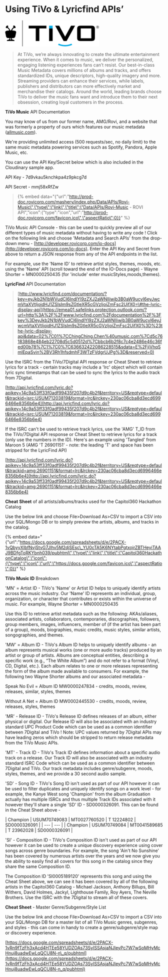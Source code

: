 # Using TiVo & Lyricfind APIs’

![](../.gitbook/assets/tivo_lockup_blk_blue_2%20%281%29.png)

> At TiVo, we’re always innovating to create the ultimate entertainment experience. When it comes to music, we deliver the personalized, engaging listening experiences fans can’t resist. Our best-in-class Music Metadata covers millions of albums and tracks, and offers standardized IDs, unique descriptors, high-quality imagery and more. Streaming providers can enhance their services, while labels, publishers and distributors can more effectively market and merchandise their catalogs. Around the world, leading brands choose TiVo to deliver the music fans want and introduce them to their next obsession, creating loyal customers in the process.

**TiVo Music** API Documentation

You may know of us from our former name, AMG/Rovi, and a website that was formerly a property of ours which features our music metadata \([allmusic.com](https://www.allmusic.com)\).

We're providing unlimited access \(500 requests/sec, no daily limit\) to the same music metadata powering services such as Spotify, Pandora, Apple Music, etc.

You can use the API Key/Secret below which is also included in the Cloudinary sample app.

API Key - 7d9vkau5knchkpa4z9pkcg7d

API Secret - mmj58xRfZw

> {% embed data="{\"url\":\"http://prod-doc.rovicorp.com/mashery/index.php/Data/APIs/Rovi-Music\",\"type\":\"link\",\"title\":\"Data/APIs/Rovi-Music - ROVI API\",\"icon\":{\"type\":\"icon\",\"url\":\"http://prod-doc.rovicorp.com/favicon.ico\",\"aspectRatio\":0}}" %}

TiVo Music API Console - this can be used to quickly preview all of our different types of music metadata without having to write any code !  Click on the following link and choose 'Metadata and Search APIs' from the drop-down menu - [http://developer.rovicorp.com/io-docs](http://developer.rovicorp.com/io-docs).  Enter the API Key and Secret from above to return a JSON response from any of the API endpoints in the list.

For example, use the 'Name ID' to retrieve artist styles, themes, moods, etc. using the 'Name' API \(scroll toward the end of the IO-Docs page\) - Wayne Shorter = MN0000250435 \(for 'include' enter musicStyles,moods,themes\).

**LyricFind** API Documentation

> [http://www.lyricfind.com/documentation/?key=eyJkb2N1bWVudCI6IndlYl9zZXJ2aWNlIiwib3B0aW9ucyI6eyJwcmVtaXVtIjoidHJ1ZSIsIm9sZGtleXR5cGVzIjoiZmFsc2UifX0=\#the-lyric-display-api](https://emea01.safelinks.protection.outlook.com/?url=http%3A%2F%2Fwww.lyricfind.com%2Fdocumentation%2F%3Fkey%3DeyJkb2N1bWVudCI6IndlYl9zZXJ2aWNlIiwib3B0aW9ucyI6eyJwcmVtaXVtIjoidHJ1ZSIsIm9sZGtleXR5cGVzIjoiZmFsc2UifX0%3D%23the-lyric-display-api&data=02%7C01%7CChingChing.Chen%40umusic.com%7Cd5c76183868e484eb22708d5c5d0512d%7Cbbcb6b2f8c7c4e2486e46c36fed00b78%7C1%7C0%7C636632422086228515&sdata=E%2FjiVhqSmlEpaSvin%2BV3Rh1hfsdmhF3WTzFVdgrUJPg%3D&reserved=0)

Use the ISRC from the TiVo/7Digital API response or Cheat Sheet to retrieve lyrics for a track - certain tracks may include a 'lrc' object which will contain lyric sync timestamps that can be used to sync the lyrics to the audio track from 7Digital.

[http://api.lyricfind.com/lyric.do?apikey=14c9a53ff33f0adf99435f207d9c4b2f&territory=US&reqtype=default&trackid=isrc:USUM71203819&format=lrc&lrckey=230ac06cba8d3ecd6996466e8356b6e4](http://api.lyricfind.com/lyric.do?apikey=14c9a53ff33f0adf99435f207d9c4b2f&territory=US&reqtype=default&trackid=isrc:USUM71203819&format=lrc&lrckey=230ac06cba8d3ecd6996466e8356b6e4)

If the ISRC can't be used to retrieve track lyrics, use the 'AMG' T\_ID from the TiVo/7Digital API response or Cheat Sheet to retrieve lyrics for a track \(only use the numbers in the ID\).  Here's an example using 'Tangled' from Maroon 5 \(AMG 'T 26901151' - note: the leading 'T' and space has been stripped for the LyricFind API\)

[http://api.lyricfind.com/lyric.do?apikey=14c9a53ff33f0adf99435f207d9c4b2f&territory=US&reqtype=default&trackid=amg:26901151&format=lrc&lrckey=230ac06cba8d3ecd6996466e8356b6e4](http://api.lyricfind.com/lyric.do?apikey=14c9a53ff33f0adf99435f207d9c4b2f&territory=US&reqtype=default&trackid=amg:26901151&format=lrc&lrckey=230ac06cba8d3ecd6996466e8356b6e4)

**Cheat** **Sheet** of all artists/albums/tracks used for the Capitol360 Hackathon Catalog

Use the below link and choose File&gt;Download As&gt;CSV to import a CSV into your SQL/Mongo DB or to simply preview the artists, albums, and tracks in the catalog.

{% embed data="{\"url\":\"https://docs.google.com/spreadsheets/d/e/2PACX-1vQbyyXIbfNvjStvG7Jlhv5M2djSEsc\_YU0cTA5K6NYtabPgtxojrZBTHeyiTAAJ9BDfgToRKYbnh039/pubhtml\",\"type\":\"link\",\"title\":\"Capitol360HackathonCatalog\",\"icon\":{\"type\":\"icon\",\"url\":\"https://docs.google.com/favicon.ico\",\"aspectRatio\":0}}" %}

**TiVo Music ID** Breakdown

'MN' = Artist ID - TiVo's 'Name' or Artist ID helps to uniquely identify artists across the music industry.  Our 'Name' ID represents an individual, group, organization, or character that contributes or exists within the universe of music.  For example, Wayne Shorter = MN0000250435

Use this ID to retrieve artist metadata such as the following: AKAs/aliases, associated artists, collaborators, contemporaries, discographies, followers, group members, images, influencers, member of \(if the artist has been part of a group\), moods, biographies, music credits, music styles, similar artists, songographies, and themes.

'MW' = Album ID - TiVo's Album ID helps to uniquely identify albums - an album represents musical works \(one or more audio tracks\) produced by an artist or group of artists. Albums are conceptual entities, describing a specific work \(e.g., “The White Album”\) and do not refer to a format \(Vinyl, CD, Digital, etc.\). Each album relates to one or more releases representing the form of the album made available to consumers.  For example, the following two Wayne Shorter albums and our associated metadata - 

Speak No Evil = Album ID MW0000247834 - credits, moods, review, releases, similar, styles, themes

Without A Net = Album ID MW0002445530 - credits, moods, review, releases, styles, themes

'MR' - Release ID - TiVo's Release ID defines releases of an album, either physical or digital.  Our Release ID will also be associated with an industry standard UPC Product Code which can be used as a common identifier between 7Digital and TiVo !  Note: UPC values returned by 7Digital APIs may have leading zeros which should be stripped to return release metadata from the TiVo Music APIs.

'MT' - Track ID - TiVo's Track ID defines information about a specific audio track on a release.  Our Track ID will also be associated with an industry standard ISRC Code which can be used as a common identifier between 7Digital and TiVo.  Our track metadata includes genre/subgenre, moods, styles, themes, and we provide a 30 second audio sample.

'SD' - Song ID - TiVo's Song ID isn't used as part of our API however it can be used to filter duplicates and uniquely identify songs on a work level - for example,  the Kanye West song 'Champion' from the album Graduation actually has multiple ISRCs and thus multiple Track IDs associated with it however they'll share a single 'SD' ID - SD0000326091.  This can be found in the Cheat Sheet above -   

| Champion | USUM70749083 | MT0027760520 | T 12224802 | SD0000326091 |
| --- | --- |
| Champion | USUM70749084 | MT0041589685 | T 23962028 | SD0000326091 |

'SI' - Composition ID -   TiVo's Composition ID isn't used as part of our API however it can be used to create a unique discovery experience using cover songs across genre boundaries.  For example, the song 'Ain't No Sunshine' has been covered by numerous artists over the years and we now give you the ability to easily find all covers for this song in the catalog since they share the same Composition ID.

The Composition ID 'SI0005189120' represents this song and using the Cheat Sheet above, we can see it has been covered by all of the following artists in the Capitol360 Catalog - Michael Jackson, Anthony Billups, Bill Withers, David Holmes, Jackyl, Lighthouse Family, Roy Ayers, The Neville Brothers.  Use the ISRC with the 7Digital to stream all of these covers.

**Cheat Sheet** - Master Genre/Subgenre/Style List

Use the below link and choose File&gt;Download As&gt;CSV to import a CSV into your SQL/Mongo DB for a master list of all TiVo Music genres, subgenres, and styles - this can come in handy to create a genre/subgenre/style map or discovery experience.

[https://docs.google.com/spreadsheets/d/e/2PACX-1vRn9fTzFh3xAcd4HTEe58YUDZOAs73SyISSAsjaNJleyPc7W7wSoMHyMcHnuj8uadwEwLqQCU8N-n\_q/pubhtml](https://docs.google.com/spreadsheets/d/e/2PACX-1vRn9fTzFh3xAcd4HTEe58YUDZOAs73SyISSAsjaNJleyPc7W7wSoMHyMcHnuj8uadwEwLqQCU8N-n_q/pubhtml)

